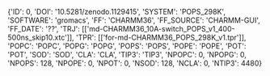 {'ID': 0, 'DOI': '10.5281/zenodo.1129415', 'SYSTEM': 'POPS_298K', 'SOFTWARE': 'gromacs', 'FF': 'CHARMM36', 'FF_SOURCE': 'CHARMM-GUI', 'FF_DATE': '??', 'TRJ': [['md-CHARMM36_10A-switch_POPS_v1_400-500ns_skip10.xtc']], 'TPR': [['for-md-CHARMM36_POPS_298K_v1.tpr']], 'POPC': 'POPC', 'POPG': 'POPG', 'POPS': 'POPS', 'POPE': 'POPE', 'POT': 'POT', 'SOD': 'SOD', 'CLA': 'CLA', 'TIP3': 'TIP3', 'NPOPC': 0, 'NPOPG': 0, 'NPOPS': 128, 'NPOPE': 0, 'NPOT': 0, 'NSOD': 128, 'NCLA': 0, 'NTIP3': 4480}